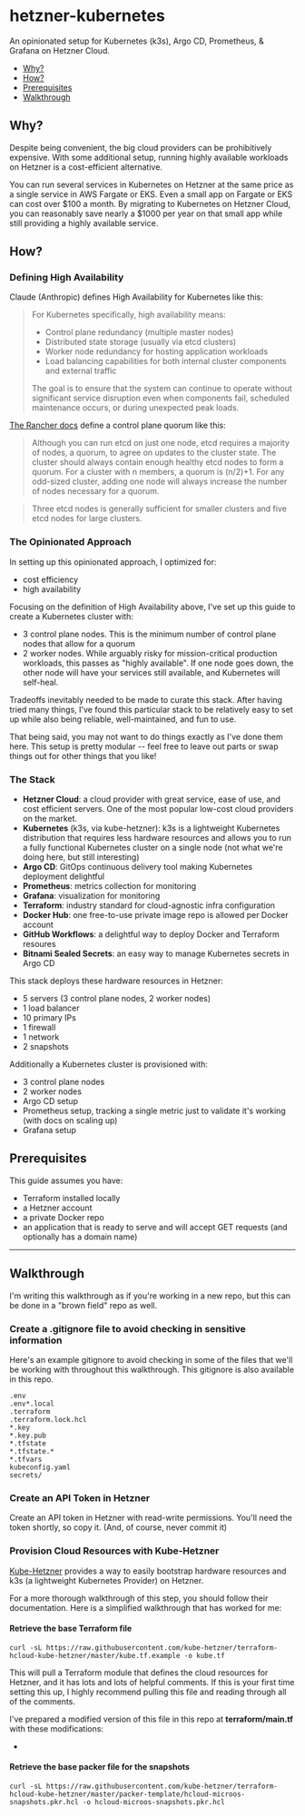 # hetzner-kubernetes

An opinionated setup for Kubernetes (k3s), Argo CD, Prometheus, & Grafana on Hetzner Cloud.

- [Why?](#why)
- [How?](#how)
- [Prerequisites](#prerequisites)
- [Walkthrough](#walkthrough)

## Why?

Despite being convenient, the big cloud providers can be prohibitively expensive. With some additional setup, running highly available workloads on Hetzner is a cost-efficient alternative.

You can run several services in Kubernetes on Hetzner at the same price as a single service in AWS Fargate or EKS. Even a small app on Fargate or EKS can cost over $100 a month. By migrating to Kubernetes on Hetzner Cloud, you can reasonably save nearly a $1000 per year on that small app while still providing a highly available service.

## How?

### Defining High Availability

Claude (Anthropic) defines High Availability for Kubernetes like this:

> For Kubernetes specifically, high availability means:
>
> - Control plane redundancy (multiple master nodes)
> - Distributed state storage (usually via etcd clusters)
> - Worker node redundancy for hosting application workloads
> - Load balancing capabilities for both internal cluster components and external traffic
>
> The goal is to ensure that the system can continue to operate without significant service disruption even when components fail, scheduled maintenance occurs, or during unexpected peak loads.

[The Rancher docs](https://ranchermanager.docs.rancher.com/reference-guides/kubernetes-concepts) define a control plane quorum like this:

> Although you can run etcd on just one node, etcd requires a majority of nodes, a quorum, to agree on updates to the cluster state. The cluster should always contain enough healthy etcd nodes to form a quorum. For a cluster with n members, a quorum is (n/2)+1. For any odd-sized cluster, adding one node will always increase the number of nodes necessary for a quorum.

> Three etcd nodes is generally sufficient for smaller clusters and five etcd nodes for large clusters.

### The Opinionated Approach

In setting up this opinionated approach, I optimized for:

- cost efficiency
- high availability

Focusing on the definition of High Availability above, I've set up this guide to create a Kubernetes cluster with:

- 3 control plane nodes. This is the minimum number of control plane nodes that allow for a quorum
- 2 worker nodes. While arguably risky for mission-critical production workloads, this passes as "highly available". If one node goes down, the other node will have your services still available, and Kubernetes will self-heal.

Tradeoffs inevitably needed to be made to curate this stack. After having tried many things, I've found this particular stack to be relatively easy to set up while also being reliable, well-maintained, and fun to use.

That being said, you may not want to do things exactly as I've done them here. This setup is pretty modular -- feel free to leave out parts or swap things out for other things that you like!

### The Stack

- **Hetzner Cloud**: a cloud provider with great service, ease of use, and cost efficient servers. One of the most popular low-cost cloud providers on the market.
- **Kubernetes** (k3s, via kube-hetzner): k3s is a lightweight Kubernetes distribution that requires less hardware resources and allows you to run a fully functional Kubernetes cluster on a single node (not what we're doing here, but still interesting)
- **Argo CD**: GitOps continuous delivery tool making Kubernetes deployment delightful
- **Prometheus**: metrics collection for monitoring
- **Grafana**: visualization for monitoring
- **Terraform**: industry standard for cloud-agnostic infra configuration
- **Docker Hub**: one free-to-use private image repo is allowed per Docker account
- **GitHub Workflows**: a delightful way to deploy Docker and Terraform resoures
- **Bitnami Sealed Secrets**: an easy way to manage Kubernetes secrets in Argo CD

This stack deploys these hardware resources in Hetzner:

- 5 servers (3 control plane nodes, 2 worker nodes)
- 1 load balancer
- 10 primary IPs
- 1 firewall
- 1 network
- 2 snapshots

Additionally a Kubernetes cluster is provisioned with:

- 3 control plane nodes
- 2 worker nodes
- Argo CD setup
- Prometheus setup, tracking a single metric just to validate it's working (with docs on scaling up)
- Grafana setup

## Prerequisites

This guide assumes you have:

- Terraform installed locally
- a Hetzner account
- a private Docker repo
- an application that is ready to serve and will accept GET requests (and optionally has a domain name)

<hr />

## Walkthrough

I'm writing this walkthrough as if you're working in a new repo, but this can be done in a "brown field" repo as well.

### Create a .gitignore file to avoid checking in sensitive information

Here's an example gitignore to avoid checking in some of the files that we'll be working with throughout this walkthrough. This gitignore is also available in this repo.

```
.env
.env*.local
.terraform
.terraform.lock.hcl
*.key
*.key.pub
*.tfstate
*.tfstate.*
*.tfvars
kubeconfig.yaml
secrets/
```

### Create an API Token in Hetzner

Create an API token in Hetzner with read-write permissions. You'll need the token shortly, so copy it. (And, of course, never commit it)

### Provision Cloud Resources with Kube-Hetzner

[Kube-Hetzner](https://github.com/kube-hetzner/terraform-hcloud-kube-hetzner) provides a way to easily bootstrap hardware resources and k3s (a lightweight Kubernetes Provider) on Hetzner.

For a more thorough walkthrough of this step, you should follow their documentation. Here is a simplified walkthrough that has worked for me:

#### Retrieve the base Terraform file

`curl -sL https://raw.githubusercontent.com/kube-hetzner/terraform-hcloud-kube-hetzner/master/kube.tf.example -o kube.tf`

This will pull a Terraform module that defines the cloud resources for Hetzner, and it has lots and lots of helpful comments. If this is your first time setting this up, I highly recommend pulling this file and reading through all of the comments.

I've prepared a modified version of this file in this repo at **terraform/main.tf** with these modifications:

-

#### Retrieve the base packer file for the snapshots

`curl -sL https://raw.githubusercontent.com/kube-hetzner/terraform-hcloud-kube-hetzner/master/packer-template/hcloud-microos-snapshots.pkr.hcl -o hcloud-microos-snapshots.pkr.hcl`

